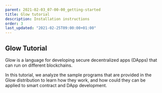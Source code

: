 ```yaml
---
parent: 2021-02-03_07-00-00_getting-started
title: Glow tutorial
description: Installation instructions
order: 3
last_updated: "2021-02-25T09:00:00+01:00"
---
```


## Glow Tutorial

Glow is a language for developing secure decentralized apps (DApps) that can run on different blockchains.

In this tutorial, we analyze the sample programs that are provided in the Glow distribution to learn
how they work, and how could they can be applied to smart contract and DApp development.
